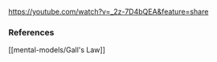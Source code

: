 
https://youtube.com/watch?v=_2z-7D4bQEA&feature=share

### References

[[mental-models/Gall's Law]]